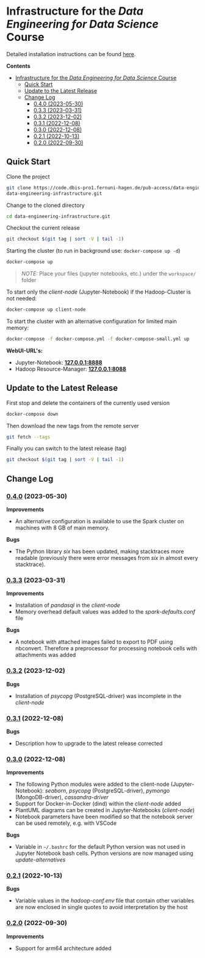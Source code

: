 # Infrastructure for the *Data Engineering for Data Science* Course

Detailed installation instructions can be found [here](https://dbis.pages.dbis-pro1.fernuni-hagen.de/docker-hadoop-cluster/).


**Contents**

- [Infrastructure for the *Data Engineering for Data Science* Course](#infrastructure-for-the-data-engineering-for-data-science-course)
  - [Quick Start](#quick-start)
  - [Update to the Latest Release](#update-to-the-latest-release)
  - [Change Log](#change-log)
    - [0.4.0 (2023-05-30)](#040-2023-05-30)
    - [0.3.3 (2023-03-31)](#033-2023-03-31)
    - [0.3.2 (2023-12-02)](#032-2023-12-02)
    - [0.3.1 (2022-12-08)](#031-2022-12-08)
    - [0.3.0 (2022-12-08)](#030-2022-12-08)
    - [0.2.1 (2022-10-13)](#021-2022-10-13)
    - [0.2.0 (2022-09-30)](#020-2022-09-30)




## Quick Start

Clone the project

```bash
git clone https://code.dbis-pro1.fernuni-hagen.de/pub-access/data-engineering-infrastructure.git \
data-engineering-infrastructure.git
```

Change to the cloned directory

```bash
cd data-engineering-infrastructure.git 
```

Checkout the current release

```bash
git checkout $(git tag | sort -V | tail -1)
```

Starting the cluster (to run in background use: `docker-compose up -d`)

```bash
docker-compose up
```

> *NOTE:* Place your files (jupyter notebooks, etc.) under the `workspace/` folder


To start only the *client-node* (Jupyter-Notebook) if the Hadoop-Cluster is not needed:

```bash
docker-compose up client-node
```

To start the cluster with an alternative configuration for limited main memory:

```bash
docker-compose -f docker-compose.yml -f docker-compose-small.yml up
```

**WebUI-URL's:**

- Jupyter-Notebook: [**127.0.0.1:8888**](http://127.0.0.1:8888)
- Hadoop Resource-Manager: [**127.0.0.1:8088**](http://127.0.0.1:8088)


## Update to the Latest Release

First stop and delete the containers of the currently used version

```bash
docker-compose down
```

Then download the new tags from the remote server

```bash
git fetch --tags
```

Finally you can switch to the latest release (tag)

```bash
git checkout $(git tag | sort -V | tail -1)
```




## Change Log

### [0.4.0](https://code.dbis-pro1.fernuni-hagen.de/pub-access/data-engineering-infrastructure/-/tree/v0.4.0) (2023-05-30)

**Improvements**

- An alternative configuration is available to use the Spark cluster on machines with 8 GB of main memory.

**Bugs**

- The Python library *six* has been updated, making stacktraces more readable (previously there were error messages from *six* in almost every stacktrace).




### [0.3.3](https://code.dbis-pro1.fernuni-hagen.de/pub-access/data-engineering-infrastructure/-/tree/v0.3.3) (2023-03-31)

**Improvements**

- Installation of *pandasql* in the *client-node*
- Memory overhead default values was added to the *spark-defaults.conf* file

**Bugs**

- A notebook with attached images failed to export to PDF using nbconvert. Therefore a preprocessor for processing notebook cells with attachments was added




### [0.3.2](https://code.dbis-pro1.fernuni-hagen.de/pub-access/data-engineering-infrastructure/-/tree/v0.3.2) (2023-12-02)

**Bugs**

- Installation of *psycopg* (PostgreSQL-driver) was incomplete in the *client-node*




### [0.3.1](https://code.dbis-pro1.fernuni-hagen.de/pub-access/data-engineering-infrastructure/-/tree/v0.3.1) (2022-12-08)

**Bugs**

- Description how to upgrade to the latest release corrected




### [0.3.0](https://code.dbis-pro1.fernuni-hagen.de/pub-access/data-engineering-infrastructure/-/tree/v0.3.0) (2022-12-08)

**Improvements**

- The following Python modules were added to the client-node (Jupyter-Notebook): *seaborn*, *psycopg* (PostgreSQL-driver), *pymongo* (MongoDB-driver), *cassandra-driver*
- Support for Docker-in-Docker (dind) within the *client-node* added
- PlantUML diagrams can be created in Jupyter-Notebooks (*client-node*)
- Notebook parameters have been modified so that the notebook server can be used remotely, e.g. with VSCode

**Bugs**

- Variable in `~/.bashrc` for the default Python version was not used in Jupyter Notebook bash cells. Python versions are now managed using *update-alternatives*




### [0.2.1](https://code.dbis-pro1.fernuni-hagen.de/pub-access/data-engineering-infrastructure/-/tree/v0.2.1) (2022-10-13)

**Bugs**

-  Variable values in the *hadoop-conf.env* file that contain other variables are now enclosed in single quotes to avoid interpretation by the host




### [0.2.0](https://code.dbis-pro1.fernuni-hagen.de/pub-access/data-engineering-infrastructure/-/tree/v0.2.0) (2022-09-30)

**Improvements**

- Support for arm64 architecture added
